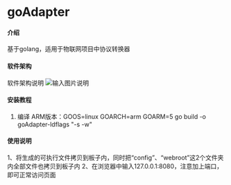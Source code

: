 # goAdapter

#### 介绍
基于golang，适用于物联网项目中协议转换器

#### 软件架构
软件架构说明
![输入图片说明](https://images.gitee.com/uploads/images/2020/0904/151353_9a19564a_1979498.png "架构.png")

#### 安装教程

1.  编译
ARM版本：GOOS=linux GOARCH=arm GOARM=5 go build -o goAdapter-ldflags "-s -w"


#### 使用说明

1、将生成的可执行文件拷贝到板子内，同时把“config”、“webroot”这2个文件夹内全部文件也拷贝到板子内
2、在浏览器中输入127.0.0.1:8080，注意加上端口，即可正常访问页面


